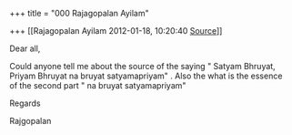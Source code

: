 +++
title = "000 Rajagopalan Ayilam"

+++
[[Rajagopalan Ayilam	2012-01-18, 10:20:40 [Source](https://groups.google.com/g/samskrita/c/pL64GQSm0Oo)]]



Dear all,

Could anyone tell me about the source of the saying " Satyam Bhruyat,  
Priyam Bhruyat na bruyat satyamapriyam" . Also the what is the essence  
of the second part " na bruyat satyamapriyam"

  
Regards

Rajgopalan  

